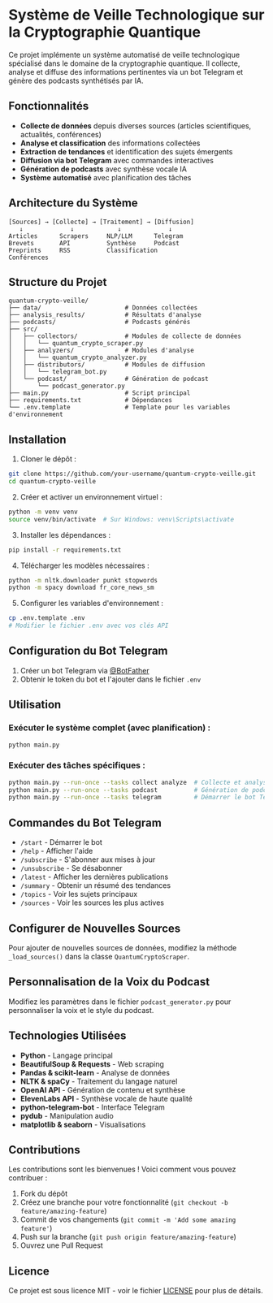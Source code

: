 # Système de Veille Technologique sur la Cryptographie Quantique

Ce projet implémente un système automatisé de veille technologique spécialisé dans le domaine de la cryptographie quantique. Il collecte, analyse et diffuse des informations pertinentes via un bot Telegram et génère des podcasts synthétisés par IA.

## Fonctionnalités

- **Collecte de données** depuis diverses sources (articles scientifiques, actualités, conférences)
- **Analyse et classification** des informations collectées
- **Extraction de tendances** et identification des sujets émergents
- **Diffusion via bot Telegram** avec commandes interactives
- **Génération de podcasts** avec synthèse vocale IA
- **Système automatisé** avec planification des tâches

## Architecture du Système

```
[Sources] → [Collecte] → [Traitement] → [Diffusion]
   ↓             ↓            ↓             ↓
Articles      Scrapers     NLP/LLM      Telegram
Brevets       API          Synthèse     Podcast
Preprints     RSS          Classification
Conférences
```

## Structure du Projet

```
quantum-crypto-veille/
├── data/                       # Données collectées
├── analysis_results/           # Résultats d'analyse
├── podcasts/                   # Podcasts générés
├── src/
│   ├── collectors/             # Modules de collecte de données
│   │   └── quantum_crypto_scraper.py
│   ├── analyzers/              # Modules d'analyse
│   │   └── quantum_crypto_analyzer.py
│   ├── distributors/           # Modules de diffusion
│   │   └── telegram_bot.py
│   └── podcast/                # Génération de podcast
│       └── podcast_generator.py
├── main.py                     # Script principal
├── requirements.txt            # Dépendances
└── .env.template               # Template pour les variables d'environnement
```

## Installation

1. Cloner le dépôt :
```bash
git clone https://github.com/your-username/quantum-crypto-veille.git
cd quantum-crypto-veille
```

2. Créer et activer un environnement virtuel :
```bash
python -m venv venv
source venv/bin/activate  # Sur Windows: venv\Scripts\activate
```

3. Installer les dépendances :
```bash
pip install -r requirements.txt
```

4. Télécharger les modèles nécessaires :
```bash
python -m nltk.downloader punkt stopwords
python -m spacy download fr_core_news_sm
```

5. Configurer les variables d'environnement :
```bash
cp .env.template .env
# Modifier le fichier .env avec vos clés API
```

## Configuration du Bot Telegram

1. Créer un bot Telegram via [@BotFather](https://t.me/botfather)
2. Obtenir le token du bot et l'ajouter dans le fichier `.env`

## Utilisation

### Exécuter le système complet (avec planification) :

```bash
python main.py
```

### Exécuter des tâches spécifiques :

```bash
python main.py --run-once --tasks collect analyze  # Collecte et analyse uniquement
python main.py --run-once --tasks podcast          # Génération de podcast uniquement
python main.py --run-once --tasks telegram         # Démarrer le bot Telegram uniquement
```

## Commandes du Bot Telegram

- `/start` - Démarrer le bot
- `/help` - Afficher l'aide
- `/subscribe` - S'abonner aux mises à jour
- `/unsubscribe` - Se désabonner
- `/latest` - Afficher les dernières publications
- `/summary` - Obtenir un résumé des tendances
- `/topics` - Voir les sujets principaux
- `/sources` - Voir les sources les plus actives

## Configurer de Nouvelles Sources

Pour ajouter de nouvelles sources de données, modifiez la méthode `_load_sources()` dans la classe `QuantumCryptoScraper`.

## Personnalisation de la Voix du Podcast

Modifiez les paramètres dans le fichier `podcast_generator.py` pour personnaliser la voix et le style du podcast.

## Technologies Utilisées

- **Python** - Langage principal
- **BeautifulSoup & Requests** - Web scraping
- **Pandas & scikit-learn** - Analyse de données
- **NLTK & spaCy** - Traitement du langage naturel
- **OpenAI API** - Génération de contenu et synthèse
- **ElevenLabs API** - Synthèse vocale de haute qualité
- **python-telegram-bot** - Interface Telegram
- **pydub** - Manipulation audio
- **matplotlib & seaborn** - Visualisations

## Contributions

Les contributions sont les bienvenues ! Voici comment vous pouvez contribuer :

1. Fork du dépôt
2. Créez une branche pour votre fonctionnalité (`git checkout -b feature/amazing-feature`)
3. Commit de vos changements (`git commit -m 'Add some amazing feature'`)
4. Push sur la branche (`git push origin feature/amazing-feature`)
5. Ouvrez une Pull Request

## Licence

Ce projet est sous licence MIT - voir le fichier [LICENSE](LICENSE) pour plus de détails.
